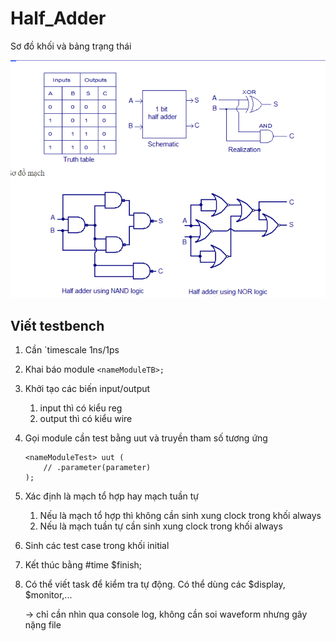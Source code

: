 # Half_Adder

Sơ đồ khối và bảng trạng thái

![Sơ đồ khối và bảng trạng thái](img/image.png)

## Viết testbench

1. Cần `timescale 1ns/1ps

2. Khai báo module `<nameModuleTB>;`

3. Khởi tạo các biến input/output
    1. input thì có kiểu reg
    2. output thì có kiểu wire

4. Gọi module cần test bằng uut và truyền tham số tương ứng

    ``` text
    <nameModuleTest> uut (
        // .parameter(parameter)
    );
    ```

5. Xác định là mạch tổ hợp hay mạch tuần tự
    1. Nếu là mạch tổ hợp thì không cần sinh xung clock trong khối always
    2. Nếu là mạch tuần tự cần sinh xung clock trong khối always

6. Sinh các test case trong khối initial

7. Kết thúc bằng #time $finish;

8. Có thể viết task để kiểm tra tự động. Có thể dùng các $display, $monitor,...

    -> chỉ cần nhìn qua console log, không cần soi waveform nhưng gây nặng file

